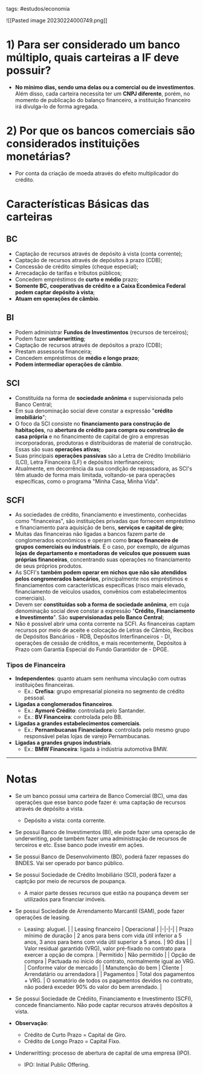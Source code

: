 tags: #estudos/economia 

![[Pasted image 20230224000749.png]]

# 1) Para ser considerado um banco múltiplo, quais carteiras a IF deve possuir?
- **No mínimo dias, sendo uma delas ou a comercial ou de investimentos**. Além disso, cada carteira necessita ter um **CNPJ diferente**, porém, no momento de publicação do balanço financeiro, a instituição financeiro irá divulga-lo de forma agregada.

# 2) Por que os bancos comerciais são considerados instituições monetárias?
- Por conta da criação de moeda através do efeito multiplicador do crédito.

# Características Básicas das carteiras
## BC
- Captação de recursos através de depósito à vista (conta corrente);
- Captação de recursos através de depósitos à prazo (CDB);
- Concessão de crédito simples (cheque especial);
- Arrecadação de tarifas e tributos públicos;
- Concedem empréstimos de **curto e médio** prazo;
- **Somente BC, cooperativas de crédito e a Caixa Econômica Federal podem captar depósito à vista**;
- **Atuam em operações de câmbio**.

## BI
- Podem administrar **Fundos de Investimentos** (recursos de terceiros);
- Podem fazer **underwritting**;
- Captação de recursos através de depósitos a prazo (CDB);
- Prestam assessoria financeira;
- Concedem empréstimos de **médio e longo prazo**;
- **Podem intermediar operações de câmbio**.

## SCI
- Constituída na forma de **sociedade anônima** e supervisionada pelo Banco Central;
- Em sua denominação social deve constar a expressão "**crédito imobiliário**";
- O foco da SCI consiste no **financiamento para construção de habitações**, na **abertura de crédito para compra ou construção de casa própria** e no financimento de capital de giro a empresas incorporadoras, produtoras e distribuidoras de material de construção. Essas são suas **operações ativas**;
- Suas principais **operações passivas** são a Letra de Crédito Imobiliário (LCI), Letra Financeira (LF) e depósitos interfinanceiros;
- Atualmente, em decorrência da sua condição de repassadora, as SCI's têm atuado de forma mais limitada, voltando-se para operações específicas, como o programa "Minha Casa, Minha Vida".

## SCFI
- As sociedades de crédito, financiamento e investimento, conhecidas como "financeiras", são instituições privadas que fornecem empréstimo e financiamento para aquisição de bens, **serviços e capital de giro**;
- Muitas das financeiras não ligadas a bancos fazem parte de conglomerados econômicos e operam como **braço financeiro de grupos comerciais ou industriais**.  É o caso, por exemplo, de algumas **lojas de departamento e montadoras de veículos que possuem suas próprias financeiras**, concentrando suas operações no financiamento de seus próprios produtos.
- As SCFI's **também podem operar em nichos que não são atendidos pelos congromerados bancários**, principalmente nos empréstimos e financiamentos com características específicas (risco mais elevado, financiamento de veículos usados, convênios com estabelecimentos comerciais).
- Devem ser **constituídas sob a forma de sociedade anônima**, em cuja denominação social deve constar a expressão "**Crédito, Financiamento e Investimento**". São **supervisionadas pelo Banco Central**;
- Não é possível abrir uma conta corrente na SCFI. As financeiras captam recursos por meio de aceite e colocação de Letras de Câmbio, Recibos de Depósitos Bancários - RDB, Depósitos Interfinanceiros - DI, operações de cessão de créditos, e mais recentemente, Depósitos à Prazo com Garantia Especial do Fundo Garantidor de -  DPGE.

### Tipos de Financeira
- **Independentes**: quanto atuam sem nenhuma vinculação com outras instituições financeiras.
	- Ex.: **Crefisa**: grupo empresarial pioneira no segmento de crédito pessoal.
- **Ligadas a conglomerados financeiros**.
	- Ex.: **Aymoré Crédito**: controlada pelo Santander.
	- Ex.: **BV Financeira**: controlada pelo BB.
- **Ligadas a grandes estabelecimentos comerciais**.
	- Ex.: **Pernambucanas Financiadora**: controlada pelo mesmo grupo responsável pelas lojas de varejo Pernambucanas.
- **Ligadas a grandes grupos industriais**.
	- Ex.: **BMW Financeira**: ligada à indústria automotiva BMW.
---
# Notas
- Se um banco possui uma carteira de Banco Comercial (BC), uma das operações que esse banco pode fazer é: uma captação de recursos através de depósito a vista.
	- Depósito a vista: conta corrente.
- Se possui Banco de Investimentos (BI), ele pode fazer uma operação de underwriting, pode também fazer uma administração de recursos de terceiros e etc. Esse banco pode investir em ações.
- Se possui Banco de Desenvolvimento (BD), poderá fazer repasses do BNDES. Vai ser operado por banco público.
- Se possui Sociedade de Crédito Imobiliário (SCI), poderá fazer a captção por meio de recursos de poupança.
	- A maior parte desses recursos que estão na poupança devem ser utilizados para financiar imóveis.
- Se possui Sociedade de Arrendamento Marcantil (SAM), pode fazer operações de leasing.
	- Leasing: aluguel.
| | Leasing financeiro | Operacional |
|-|-|-|
| Prazo mínimo de duração | 2 anos para bens com vida útil inferior a 5 anos, 3 anos para bens com vida útil superior a 5 anos. | 90 dias |
| Valor residual garantido (VRG), valor pré-fixado no contrato para exercer a opção de compra. | Permitido | Não permitido |
| Opção de compra | Pactuada no inicio do contrato, normalmente igual ao VRG. | Conforme valor de mercado |
| Manutenção do bem | Cliente | Arrendatário ou arrendadora |
| Pagamentos | Total dos pagamentos + VRG. | O somatório de todos os pagamentos devidos no contrato, não poderá exceder 90% do valor do bem arrendado. |

- Se possui Sociedade de Crédiito, Financiamento e Investimento (SCFI), concede financiamento. Não pode captar recursos através depósitos à vista.        
- **Observação**:
	- Crédito de Curto Prazo = Capital de Giro.
	- Crédito de Longo Prazo = Capital Fixo.
- Underwritting: processo de abertura de capital de uma empresa (IPO).
	- IPO: Initial Public Offering.

